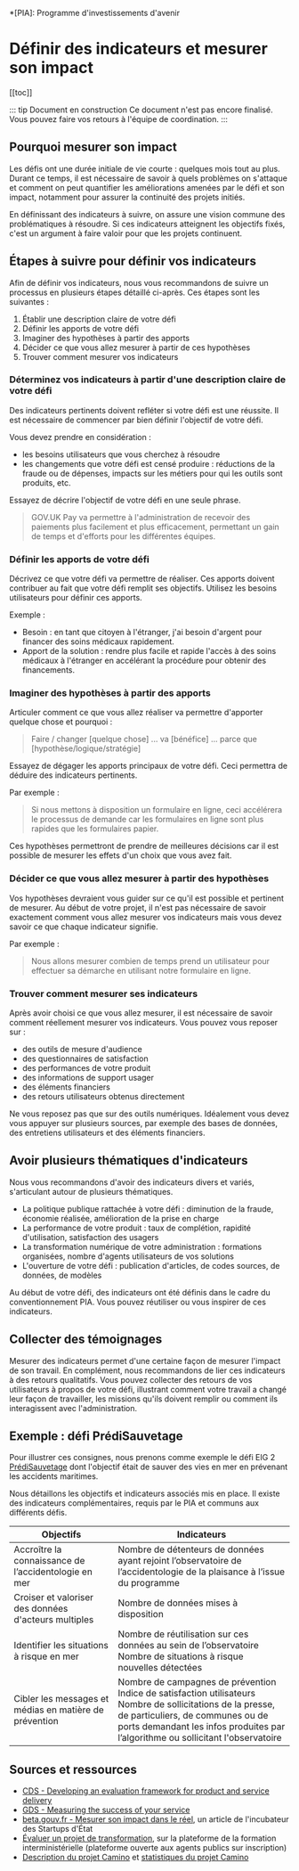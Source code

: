 *[PIA]: Programme d'investissements d'avenir

# Définir des indicateurs et mesurer son impact

[[toc]]

::: tip Document en construction
Ce document n'est pas encore finalisé. Vous pouvez faire vos retours à l'équipe de coordination.
:::

## Pourquoi mesurer son impact
Les défis ont une durée initiale de vie courte : quelques mois tout au plus. Durant ce temps, il est nécessaire de savoir à quels problèmes on s'attaque et comment on peut quantifier les améliorations amenées par le défi et son impact, notamment pour assurer la continuité des projets initiés.

En définissant des indicateurs à suivre, on assure une vision commune des problématiques à résoudre. Si ces indicateurs atteignent les objectifs fixés, c'est un argument à faire valoir pour que les projets continuent.

## Étapes à suivre pour définir vos indicateurs
Afin de définir vos indicateurs, nous vous recommandons de suivre un processus en plusieurs étapes détaillé ci-après. Ces étapes sont les suivantes :

1. Établir une description claire de votre défi
2. Définir les apports de votre défi
3. Imaginer des hypothèses à partir des apports
4. Décider ce que vous allez mesurer à partir de ces hypothèses
5. Trouver comment mesurer vos indicateurs

### Déterminez vos indicateurs à partir d'une description claire de votre défi
Des indicateurs pertinents doivent refléter si votre défi est une réussite. Il est nécessaire de commencer par bien définir l'objectif de votre défi.

Vous devez prendre en considération :
- les besoins utilisateurs que vous cherchez à résoudre
- les changements que votre défi est censé produire : réductions de la fraude ou de dépenses, impacts sur les métiers pour qui les outils sont produits, etc.

Essayez de décrire l'objectif de votre défi en une seule phrase.

> GOV.UK Pay va permettre à l'administration de recevoir des paiements plus facilement et plus efficacement, permettant un gain de temps et d'efforts pour les différentes équipes.

### Définir les apports de votre défi
Décrivez ce que votre défi va permettre de réaliser. Ces apports doivent contribuer au fait que votre défi remplit ses objectifs. Utilisez les besoins utilisateurs pour définir ces apports.

Exemple :
- Besoin : en tant que citoyen à l'étranger, j'ai besoin d'argent pour financer des soins médicaux rapidement.
- Apport de la solution : rendre plus facile et rapide l'accès à des soins médicaux à l'étranger en accélérant la procédure pour obtenir des financements.

### Imaginer des hypothèses à partir des apports
Articuler comment ce que vous allez réaliser va permettre d'apporter quelque chose et pourquoi :

> Faire / changer [quelque chose] ... va [bénéfice] ... parce que [hypothèse/logique/stratégie]

Essayez de dégager les apports principaux de votre défi. Ceci permettra de déduire des indicateurs pertinents.

Par exemple :
> Si nous mettons à disposition un formulaire en ligne, ceci accélérera le processus de demande car les formulaires en ligne sont plus rapides que les formulaires papier.

Ces hypothèses permettront de prendre de meilleures décisions car il est possible de mesurer les effets d'un choix que vous avez fait.

### Décider ce que vous allez mesurer à partir des hypothèses
Vos hypothèses devraient vous guider sur ce qu'il est possible et pertinent de mesurer. Au début de votre projet, il n'est pas nécessaire de savoir exactement comment vous allez mesurer vos indicateurs mais vous devez savoir ce que chaque indicateur signifie.

Par exemple :
> Nous allons mesurer combien de temps prend un utilisateur pour effectuer sa démarche en utilisant notre formulaire en ligne.
> 

### Trouver comment mesurer ses indicateurs
Après avoir choisi ce que vous allez mesurer, il est nécessaire de savoir comment réellement mesurer vos indicateurs. Vous pouvez vous reposer sur :

- des outils de mesure d'audience
- des questionnaires de satisfaction
- des performances de votre produit
- des informations de support usager
- des éléments financiers
- des retours utilisateurs obtenus directement

Ne vous reposez pas que sur des outils numériques. Idéalement vous devez vous appuyer sur plusieurs sources, par exemple des bases de données, des entretiens utilisateurs et des éléments financiers.

## Avoir plusieurs thématiques d'indicateurs
Nous vous recommandons d'avoir des indicateurs divers et variés, s'articulant autour de plusieurs thématiques.

- La politique publique rattachée à votre défi : diminution de la fraude, économie réalisée, amélioration de la prise en charge
- La performance de votre produit : taux de complétion, rapidité d'utilisation, satisfaction des usagers
- La transformation numérique de votre administration : formations organisées, nombre d'agents utilisateurs de vos solutions
- L'ouverture de votre défi : publication d'articles, de codes sources, de données, de modèles

Au début de votre défi, des indicateurs ont été définis dans le cadre du conventionnement PIA. Vous pouvez réutiliser ou vous inspirer de ces indicateurs.

## Collecter des témoignages
Mesurer des indicateurs permet d'une certaine façon de mesurer l'impact de son travail. En complément, nous recommandons de lier ces indicateurs à des retours qualitatifs. Vous pouvez collecter des retours de vos utilisateurs à propos de votre défi, illustrant comment votre travail a changé leur façon de travailler, les missions qu'ils doivent remplir ou comment ils interagissent avec l'administration.

## Exemple : défi PrédiSauvetage
Pour illustrer ces consignes, nous prenons comme exemple le défi EIG 2 [PrédiSauvetage](https://entrepreneur-interet-general.etalab.gouv.fr/defis/2018/donneesauvetagemaritime.html) dont l'objectif était de sauver des vies en mer en prévenant les accidents maritimes.

Nous détaillons les objectifs et indicateurs associés mis en place. Il existe des indicateurs complémentaires, requis par le PIA et communs aux différents défis.

| Objectifs | Indicateurs |
|----|-----|
| Accroître la connaissance de l’accidentologie en mer | Nombre de détenteurs de données ayant rejoint l’observatoire de l’accidentologie de la plaisance à l’issue du programme |
| Croiser et valoriser des données d'acteurs multiples | Nombre de données mises à disposition |
| Identifier les situations à risque en mer | Nombre de réutilisation sur ces données au sein de l’observatoire<br> Nombre de situations à risque nouvelles détectées |
| Cibler les messages et médias en matière de prévention | Nombre de campagnes de prévention<br>Indice de satisfaction utilisateurs<br>Nombre de sollicitations de la presse, de particuliers, de communes ou de ports demandant les infos produites par l’algorithme ou sollicitant l'observatoire |

## Sources et ressources
- [CDS - Developing an evaluation framework for product and service delivery
](https://digital.canada.ca/2019/06/13/developing-an-evaluation-framework-for-product-and-service-delivery/)
- [GDS - Measuring the success of your service
](https://www.gov.uk/service-manual/measuring-success/measuring-the-success-of-your-service)
- [beta.gouv.fr - Mesurer son impact dans le réel](https://beta.gouv.fr/alpha/mooc/sequence-3-mesurer-impact.html), un article de l'incubateur des Startups d'État
- [Évaluer un projet de transformation](https://eformation.fonction-publique.gouv.fr/course/view.php?id=14), sur la plateforme de la formation interministérielle (plateforme ouverte aux agents publics sur inscription)
- [Description du projet Camino](https://camino.beta.gouv.fr/a-propos) et [statistiques du projet Camino](https://camino.beta.gouv.fr/statistiques)
